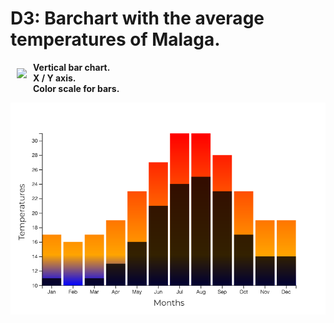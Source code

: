 # D3: Barchart with the average temperatures of Malaga.

<a href="https://d3js.org"><img src="https://d3js.org/logo.svg" align="left" hspace="10" vspace="10"></a>
**Vertical bar chart.**<br>
**X / Y axis.**<br>
**Color scale for bars.**<br>

![Screenshot](d3-temperatures-barchart.png)

